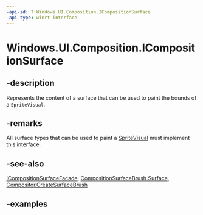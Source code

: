 ```yaml
---
-api-id: T:Windows.UI.Composition.ICompositionSurface
-api-type: winrt interface
---
```


<!-- Interface syntax.
public interface ICompositionSurface :
-->

# Windows.UI.Composition.ICompositionSurface

## -description

Represents the content of a surface that can be used to paint the bounds of a `SpriteVisual`.



## -remarks

All surface types that can be used to paint a [SpriteVisual](spritevisual.md) must implement this interface.

## -see-also

[ICompositionSurfaceFacade](icompositionsurfacefacade.md), [CompositionSurfaceBrush.Surface](compositionsurfacebrush_surface.md), [Compositor.CreateSurfaceBrush](compositor_createsurfacebrush_1906450456.md)


## -examples